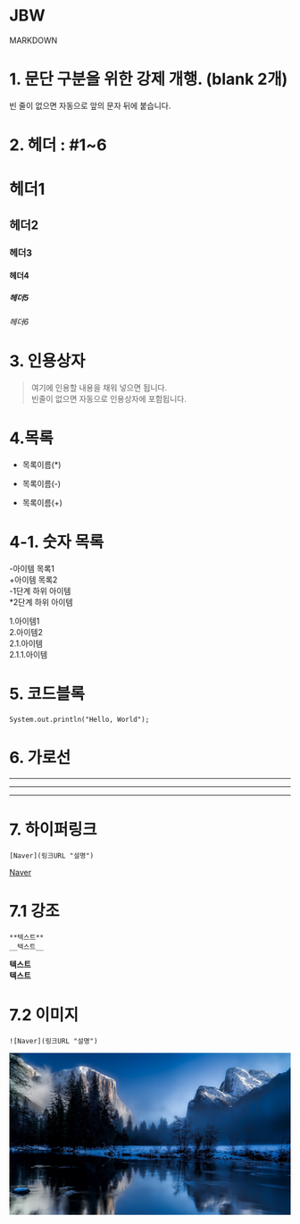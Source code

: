 # JBW
MARKDOWN

# 1. 문단 구분을 위한 강제 개행.  (blank 2개)
빈 줄이 없으면 자동으로 앞의 문자 뒤에 붙습니다.

# 2. 헤더 : #1~6
# 헤더1  
## 헤더2  
### 헤더3  
#### 헤더4  
##### 헤더5  
###### 헤더6  

# 3. 인용상자
> 여기에 인용할 내용을 채워 넣으면 됩니다.  
빈줄이 없으면 자동으로 인용상자에 포함됩니다.

# 4.목록
* 목록이름(*)
- 목록이름(-)
+ 목록이름(+)

# 4-1. 숫자 목록  
-아이템 목록1  
+아이템 목록2  
  -1단계 하위 아이템  
  *2단계 하위 아이템  
  
  1.아이템1  
  2.아이템2  
    2.1.아이템  
    2.1.1.아이템  
  
# 5. 코드블록
``` Spring
System.out.println("Hello, World");
```


# 6. 가로선
---
***
---

# 7. 하이퍼링크
```
[Naver](링크URL "설명")
```
[Naver](https://naver.com "네이버")

# 7.1 강조
```
**텍스트**
__텍스트__
```
**텍스트**  
__텍스트__

# 7.2 이미지
```
![Naver](링크URL "설명")
```
![Image](https://github.com/JungByeongwoon/JBW/blob/main/yellowstone-national-park-1581879_1920.jpg "픽사베이")
